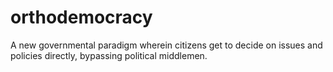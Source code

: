 orthodemocracy
==============

A new governmental paradigm wherein citizens get to decide on issues and policies directly, bypassing political middlemen.
